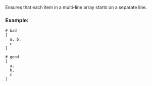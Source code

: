 Ensures that each item in a multi-line array
starts on a separate line.

### Example:

    # bad
    [
      a, b,
      c
    ]

    # good
    [
      a,
      b,
      c
    ]